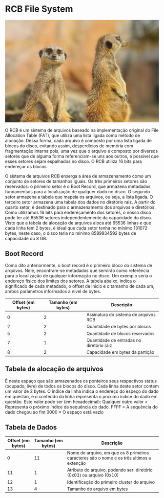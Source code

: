 # RCB File System

![Meerkats - by Stéphane Ente](meerkats.jpg "Meerkats - by Stéphane Enten")

O RCB é um sistema de arquivos baseado na implementação original do File Allocation Table (FAT), que utiliza uma lista ligada como método de alocação. Dessa forma, cada arquivo é composto por uma lista ligada de blocos do disco, evitando assim, desperdícios de memória com fragmentação interna pois, uma vez que o arquivo é composto por diversos setores que de alguma forma referenciam-se uns aos outros, é possivel que esses setores sejam espalhados no disco. O RCB utiliza 16 bits para endereçar os blocos.

O sistema de arquivos RCB enxerga a área de armazenamento como um conjunto de setores de tamanhos iguais. Os três primeiros setores são reservados: o primeiro setor é o Boot Record, que armazena metadados fundamentais para a localização de qualquer dado no disco. O segundo setor armazena a tabela que mapeia os arquivos, ou seja, a lista ligada. O terceiro setor armazena uma tabela dos dados no diretório raiz. A partir do quarto setor, é destinado para o armazenamento dos arquivos e diretórios. Como utilizamos 16 bits para endereçamento dos setores, o nosso disco pode ter até 65536 setores independentemente da capacidade do disco. Visto que a tabela de alocação de arquivos aloca até 65536 linhas e que cada linha tem 2 bytes, é ideal que cada setor tenha no mínimo 131072 bytes, neste caso, o disco teria no mínimo 8589934592 bytes de capacidade ou 8 GB.

## Boot Record

Como dito anteriormente, o boot record é o primeiro bloco do sistema de arquivos. Nele, encontram-se metadados que servirão como referência para a localização de qualquer informação no disco. Um exemplo seria o endereço físico dos limites dos setores.
A tabela abaixo, indica o significado de cada metadado, o offset de início e o tamanho de cada um, ambos parâmetros informados a nível de bytes.

| Offset (em bytes) | Tamanho (em bytes) | Descrição |
| - | - | - |
| 0 | 2 | Assinatura do sistema de arquivos RCB |
| 2 | 2 | Quantidade de bytes por blocos |
| 5 | 2 | Quantidade de blocos reservados|
| 7 | 1 | Quantidade de entradas no diretório raiz |
| 8 | 2 | Capacidade em bytes da partição |

## Tabela de alocação de arquivos

É neste espaço que são armazenados os ponteiros seus respectivos status (ocupado, livre) de todos os blocos do disco. Cada linha deste setor contem um valor de 2 bytes. O índice da linha indica o endereço do espeço do dado em questão, e o conteúdo da linha representa o próximo índice do dado em questão. Este valor pode ser (em hexadecimal): 
Qualquer outro valor = Representa o próximo índice da sequência do dado.
FFFF = A sequência do dado chegou ao fim
0000 = O espaço está vazio

## Tabela de Dados

| Offset (em bytes) | Tamanho (em bytes) | Descrição |
| - | - | - |
| 0 | 11 | Nome do arquivo, em que os 8 primeiros caracteres são o nome e os três ultimos a extenção |
| 11 | 1 | Atributo do arquivo, podendo ser: diretório (0x01) ou arquivo (0x10) |
| 12 | 1 | Identificação do primeiro cluster do arquivo |
| 13 | 4 | Tamanho do arquivo em bytes |
